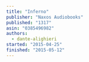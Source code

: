 ```yaml
---
title: "Inferno"
publisher: "Naxos Audiobooks"
published: "1317"
asin: "0385496982"
authors:
  - dante-alighieri
started: "2015-04-25"
finished: "2015-05-12"
---
```


